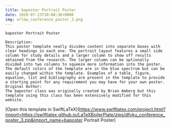 ```yaml
---
title: baposter Portrait Poster
date: 2020-07-23T10:08:36+0000
img: orlow_conference_poster_3.png
---
```

```
baposter Portrait Poster

Description:
This poster template neatly divides content into separate boxes with clear headings in each one. The portrait layout features a small side column for study details and a larger column to show off results obtained from the research. The larger column can be optionally divided into two columns to squeeze more information into the poster. The default colors of the template are in the blue spectrum but can be easily changed within the template. Examples of a table, figure, equation, list and bibliography are present in the template to provide a starting point for any requirement you may have for your own poster.
Original Author:
The baposter class was originally created by Brian Amberg but this template using this class has been extensively modified for this website.
```
[Open this template in SwiftLaTeX](https://www.swiftlatex.com/project.html?import=https://swiftlatex.github.io/LaTeXBoilerPlate/zips/dfvku_conference_poster_3.zip&import_name=baposter Portrait Poster)
